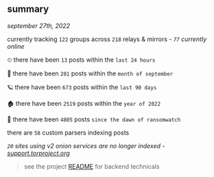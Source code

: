 
## summary
_september 27th, 2022_

currently tracking `122` groups across `218` relays & mirrors - _`77` currently online_

⏲ there have been `13` posts within the `last 24 hours`

🦈 there have been `201` posts within the `month of september`

🪐 there have been `673` posts within the `last 90 days`

🏚 there have been `2519` posts within the `year of 2022`

🦕 there have been `4805` posts `since the dawn of ransomwatch`

there are `58` custom parsers indexing posts

_`20` sites using v2 onion services are no longer indexed - [support.torproject.org](https://support.torproject.org/onionservices/v2-deprecation/)_

> see the project [README](https://github.com/joshhighet/ransomwatch#ransomwatch--) for backend technicals
